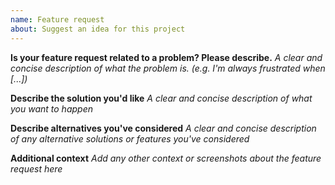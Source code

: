 ```yaml
---
name: Feature request
about: Suggest an idea for this project
---
```


**Is your feature request related to a problem? Please describe.**
_A clear and concise description of what the problem is. (e.g. I'm always frustrated when [...])_

**Describe the solution you'd like**
_A clear and concise description of what you want to happen_

**Describe alternatives you've considered**
_A clear and concise description of any alternative solutions or features you've considered_

**Additional context**
_Add any other context or screenshots about the feature request here_

